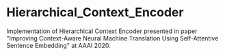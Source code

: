 # Hierarchical_Context_Encoder
Implementation of Hierarchical Context Encoder presented in paper "Improving Context-Aware Neural Machine Translation Using Self-Attentive Sentence Embedding" at AAAI 2020.
